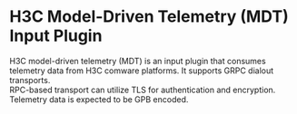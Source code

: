 # H3C Model-Driven Telemetry (MDT) Input Plugin
H3C model-driven telemetry (MDT) is an input plugin that consumes telemetry
data from H3C comware platforms. It supports GRPC dialout transports.  
RPC-based transport can utilize TLS for authentication and encryption.  
Telemetry data is expected to be GPB encoded.

